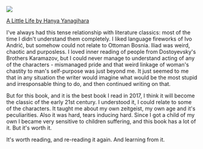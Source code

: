 <!-- 
.. link: 
.. description: A Little Life by Hanya Yanagihara is my favourite book of year 2017.
.. tags: books, 2017
.. date: 2018/01/05 22:11:21
.. title: The best of 2017: Books
.. slug: the-best-of-2017-books
-->

<a href="https://www.goodreads.com/book/show/25852828-a-little-life" target="_blank"><img src="/files/little-life.png"></a>

<a href="https://www.goodreads.com/book/show/25852828-a-little-life" target="_blank">A Little Life by Hanya Yanagihara</a>

I've always had this tense relationship with literature classics: most of the time I didn't understand them completely. I liked language fireworks of Ivo Andrić, but somehow could not relate to Ottoman Bosnia. Iliad was weird, chaotic and purposless. I loved inner reading of people from Dostoyevsky's Brothers Karamazov, but I could never manage to understand acting of any of the characters - mismanaged pride and that weird linkage of woman's chastity to man's self-purpose was just beyond me. It just seemed to me that in any situation the writer would imagine what would be the most stupid and irresponsable thing to do, and then continued writing on that.

But for this book, and it is the best book I read in 2017, I think it will become the classic of the early 21st century. I understood it, I could relate to some of the characters. It taught me about my own zeitgeist, my own age and it's peculiarities. Also it was hard, tears inducing hard. Since I got a child of my own I became very sensitive to children suffering, and this book has a lot of it. But it's worth it.

It's worth reading, and re-reading it again. And learning from it.
